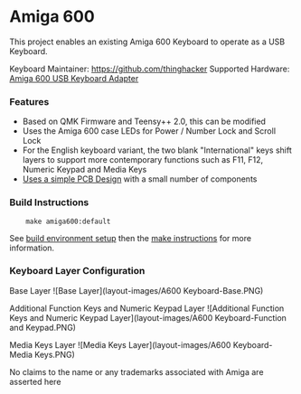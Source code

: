 # Amiga 600
This project enables an existing Amiga 600 Keyboard to operate as a USB Keyboard.

Keyboard Maintainer:  https://github.com/thinghacker
Supported Hardware: [Amiga 600 USB Keyboard Adapter](https://github.com/thinghacker/amiga600_usb_pcb)

### Features

- Based on QMK Firmware and Teensy++ 2.0, this can be modified
- Uses the Amiga 600 case LEDs for Power / Number Lock and Scroll Lock
- For the English keyboard variant, the two blank "International" keys shift layers to support more contemporary functions such as F11, F12, Numeric Keypad and Media Keys
- [Uses a simple PCB Design](https://github.com/thinghacker/amiga600_usb_pcb "Uses a simple PCB Design") with a small number of components

### Build Instructions
```
    make amiga600:default
```

See [build environment setup](https://docs.qmk.fm/build_environment_setup.html) then the [make instructions](https://docs.qmk.fm/make_instructions.html) for more information.

### Keyboard Layer Configuration

Base Layer
![Base Layer](layout-images/A600 Keyboard-Base.PNG)

Additional Function Keys and Numeric Keypad Layer
![Additional Function Keys and Numeric Keypad Layer](layout-images/A600 Keyboard-Function and Keypad.PNG)

Media Keys Layer
![Media Keys Layer](layout-images/A600 Keyboard-Media Keys.PNG)

No claims to the name or any trademarks associated with Amiga are asserted here
